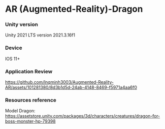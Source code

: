# AR (Augmented-Reality)-Dragon

### Unity version

Unity 2021 LTS version 2021.3.16f1

### Device
IOS 11+

### Application Review

https://github.com/lnqminh3003/Augmented-Reality-AR/assets/101281380/8d3b1d5d-24ab-4148-8469-f5971a4aa6f0

### Resources reference
Model Dragon: https://assetstore.unity.com/packages/3d/characters/creatures/dragon-for-boss-monster-hp-79398

